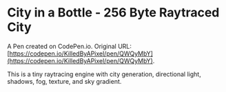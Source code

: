 # City in a Bottle - 256 Byte Raytraced City

A Pen created on CodePen.io. Original URL: [https://codepen.io/KilledByAPixel/pen/QWQyMbY](https://codepen.io/KilledByAPixel/pen/QWQyMbY).

This is a tiny raytracing engine with city generation, directional light, shadows, fog, texture, and sky gradient.